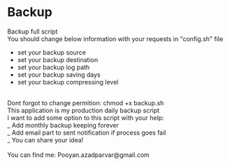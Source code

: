 # Backup
Backup full script</br>
You should change below information with your requests in "config.sh" file</br>
- set your backup source
- set your backup destination
- set your backup log path
- set your backup saving days
- set your backup compressing level</br>
</br>
Dont forgot to change permition: chmod +x backup.sh</br>
This application is my production daily backup script</br>
I want to add some option to this script with your help:</br>
  _ Add monthly backup keeping forever</br>
  _ Add email part to sent notification if process goes fail</br>
  _ You can share your idea!</br>
</br>
You can find me: Pooyan.azadparvar@gmail.com </br>
